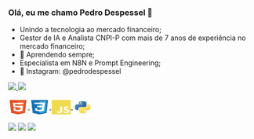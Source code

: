 ### Olá, eu me chamo Pedro Despessel 👋

- Unindo a tecnologia ao mercado financeiro;
- Gestor de IA e Analista CNPI-P com mais de 7 anos de experiência no mercado financeiro;
- 🌱 Aprendendo sempre;
- Especialista em N8N e Prompt Engineering;
- 🎥 Instagram: @pedrodespessel

 <div>
  <a href="https://github.com/pedrodespessel">
  <img height="120em" src="https://github-readme-stats.vercel.app/api?username=pedrodespessel&show_icons=true&theme=dark&include_all_commits=true&count_private=true"/>
  <img height="120em" src="https://github-readme-stats.vercel.app/api/top-langs/?username=pedrodespessel&layout=compact&langs_count=7&theme=dark"/>
</div>
  
<div style="display: inline_block"><br>
  <img align="center" alt="p-HTML" height="30" width="40" src="https://raw.githubusercontent.com/devicons/devicon/master/icons/html5/html5-original.svg">
  <img align="center" alt="p-CSS" height="30" width="40" src="https://raw.githubusercontent.com/devicons/devicon/master/icons/css3/css3-original.svg">
  <img align="center" alt="p-Js" height="30" width="40" src="https://raw.githubusercontent.com/devicons/devicon/master/icons/javascript/javascript-plain.svg">
  <img align="center" alt="p-Python" height="30" width="40" src="https://raw.githubusercontent.com/devicons/devicon/master/icons/python/python-original.svg">
 <br>
</div>
  
  
<div> 
 <br>
  <a href="https://instagram.com/pedrodespessel" target="_blank"><img src="https://img.shields.io/badge/-Instagram-%23E4405F?style=for-the-badge&logo=instagram&logoColor=white" target="_blank"></a>
  <a href = "mailto:despesselp@gmail.com"><img src="https://img.shields.io/badge/-Gmail-%23333?style=for-the-badge&logo=gmail&logoColor=white" target="_blank"></a>
  <a href="https://www.linkedin.com/in/pedro-despessel-b21b821a8" target="_blank"><img src="https://img.shields.io/badge/-LinkedIn-%230077B5?style=for-the-badge&logo=linkedin&logoColor=white" target="_blank"></a> 
</div>
